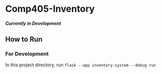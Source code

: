 # Comp405-Inventory

#### *Currently in Development*

## How to Run
### For Development
In this project directory, run `flask --app inventory-system --debug run`
